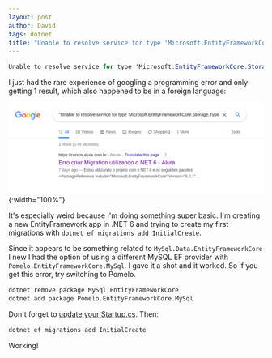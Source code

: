 ```yaml
---
layout: post
author: David
tags: dotnet
title: "Unable to resolve service for type 'Microsoft.EntityFrameworkCore.Storage.TypeMappingSourceDependencies'"
---
```

~~~c#
Unable to resolve service for type 'Microsoft.EntityFrameworkCore.Storage.TypeMappingSourceDependencies' while attempting to activate 'MySql.EntityFrameworkCore.Storage.Internal.MySQLTypeMappingSource'
~~~

I just had the rare experience of googling a programming error and only getting 1 result, which also happened to be in a foreign language:

![Google](/assets/images/posts/Google1.png "Google"){:width="100%"}

It's especially weird because I'm doing something super basic. I'm creating a new EntityFramework app in .NET 6 and trying to create my first migrations with `dotnet ef migrations add InitialCreate`.

Since it appears to be something related to `MySql.Data.EntityFrameworkCore` I new I had the option of using a different MySQL EF provider with `Pomelo.EntityFrameworkCore.MySql`.  I gave it a shot and it worked.  So if you get this error, try switching to Pomelo.


~~~ python
dotnet remove package MySql.EntityFrameworkCore
dotnet add package Pomelo.EntityFrameworkCore.MySql
~~~

Don't forget to [update your Startup.cs](https://github.com/PomeloFoundation/Pomelo.EntityFrameworkCore.MySql#2-services-configuration).  Then: 


~~~ python
dotnet ef migrations add InitialCreate
~~~

Working!